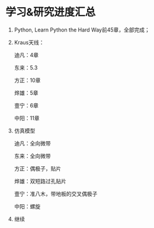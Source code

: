 # 学习&研究进度汇总

1. Python, Learn Python the Hard Way前45章，全部完成；

2. Kraus天线：

   迪凡：4章

   东来：5.3

   方正：10章

   烨雄：5章

   壹宁：6章

   中阳：11章

3. 仿真模型

   迪凡：全向微带

   东来：全向微带

   方正：偶极子，贴片

   烨雄：双短路过孔贴片

   壹宁：准八木，带地板的交叉偶极子

   中阳：螺旋

4. 继续
